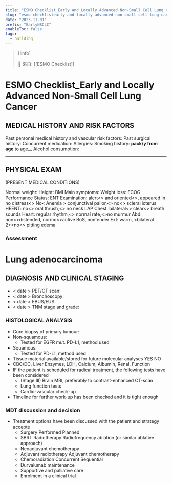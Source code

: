 ```yaml
---
title: "ESMO Checklist_Early and Locally Advanced Non-Small Cell Lung Cancer"
slug: "esmo-checklistearly-and-locally-advanced-non-small-cell-lung-cancer"
date: "2023-11-01"
prefix: "EarlyNSCLC"
enableToc: false
tags:
  - building
---
```


> [!info]
>
> 🌱 來自: [[ESMO Checklist]]

# ESMO Checklist_Early and Locally Advanced Non-Small Cell Lung Cancer

## MEDICAL HISTORY AND RISK FACTORS

Past personal medical history and vascular risk factors:
Past surgical history:
Concurrent medication:
Allergies:
Smoking history: __pack/y from age__ to age__
Alcohol consumption:

---

## PHYSICAL EXAM

(PRESENT MEDICAL CONDITIONS)

Normal weight: Height: BMI
Main symptoms:
Weight loss:
ECOG Performance Status:
ENT Examination:
alert<> and oriented<>, appeared in no distress<>
No< Anemia > conjunctival pallor,<> no<> scleral icterus
HEENT: no<> oral thrush,<> no neck LAP
Chest: bilateral<> clear<> breath sounds
Heart: regular rhythm,<> normal rate,<>no murmur
Abd: non<>distended, normo<>active BoS, nontender
Ext: warm, <bilateral 2+>no<> pitting edema

### Assessment

# Lung adenocarcinoma

## DIAGNOSIS AND CLINICAL STAGING

- < date > PET/CT scan:
- < date > Bronchoscopy:
- < date > EBUS/EUS:
- < date > TNM stage and grade:

### HISTOLOGICAL ANALYSIS

- Core biopsy of primary tumour:
- Non-squamous:
  - Tested for EGFR mut. PD-L1, method used
- Squamous:
  - Tested for PD-L1, method used
- Tissue material available/stored for future molecular analyses YES NO
- CBC/DC, Liver Enzymes, LDH, Calcium, Albumin, Renal, Function
- IF the patient is scheduled for radical treatment, the following tests have been considered
  - (Stage III) Brain MRI, preferably to contrast-enhanced CT-scan
  - Lung function tests
  - Cardio-vascular check-up
- Timeline for further work-up has been checked and it is tight enough

### MDT discussion and decision

- Treatment options have been discussed with the patient and strategy accepte
  - Surgery Performed Planned
  - SBRT Radiotherapy Radiofrequency ablation (or similar ablative approach)
  - Neoadjuvant chemotherapy
  - Adjuvant radiotherapy Adjuvant chemotherapy
  - Chemoradiation Concurrent Sequential
  - Durvalumab maintenance
  - Supportive and palliative care
  - Enrolment in a clinical trial

